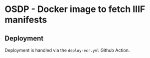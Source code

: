 # OSDP - Docker image to fetch IIIF manifests

## Deployment

Deployment is handled via the `deploy-ecr.yml` Github Action.